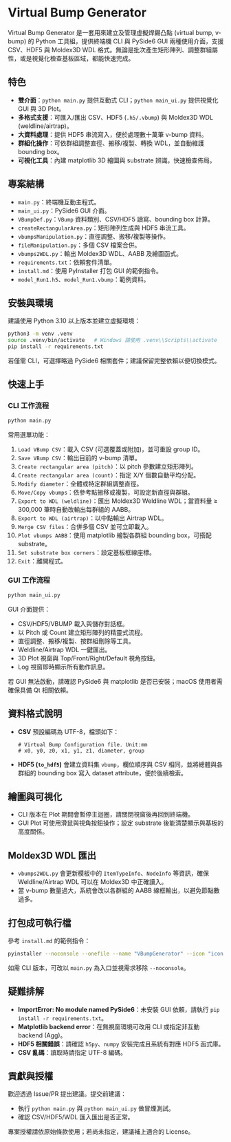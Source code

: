 # Virtual Bump Generator

Virtual Bump Generator 是一套用來建立及管理虛擬焊錫凸點 (virtual bump, v-bump) 的 Python 工具組，提供終端機 CLI 與 PySide6 GUI 兩種使用介面，支援 CSV、HDF5 與 Moldex3D WDL 格式。無論是批次產生矩形陣列、調整群組屬性，或是視覺化檢查基板區域，都能快速完成。

## 特色
- **雙介面**：`python main.py` 提供互動式 CLI；`python main_ui.py` 提供視覺化 GUI 與 3D Plot。
- **多格式支援**：可匯入/匯出 CSV、HDF5 (`.h5/.vbump`) 與 Moldex3D WDL (weldline/airtrap)。
- **大資料處理**：提供 HDF5 串流寫入，便於處理數十萬筆 v-bump 資料。
- **群組化操作**：可依群組調整直徑、搬移/複製、轉換 WDL，並自動維護 bounding box。
- **可視化工具**：內建 matplotlib 3D 繪圖與 substrate 辨識，快速檢查佈局。

## 專案結構
- `main.py`：終端機互動主程式。
- `main_ui.py`：PySide6 GUI 介面。
- `VBumpDef.py`：`VBump` 資料類別、CSV/HDF5 讀寫、bounding box 計算。
- `createRectangularArea.py`：矩形陣列生成與 HDF5 串流工具。
- `vbumpsManipulation.py`：直徑調整、搬移/複製等操作。
- `fileManipulation.py`：多個 CSV 檔案合併。
- `vbumps2WDL.py`：輸出 Moldex3D WDL、AABB 及繪圖函式。
- `requirements.txt`：依賴套件清單。
- `install.md`：使用 PyInstaller 打包 GUI 的範例指令。
- `model_Run1.h5`、`model_Run1.vbump`：範例資料。

## 安裝與環境
建議使用 Python 3.10 以上版本並建立虛擬環境：
```bash
python3 -m venv .venv
source .venv/bin/activate   # Windows 請使用 .venv\\Scripts\\activate
pip install -r requirements.txt
```
若僅需 CLI，可選擇略過 PySide6 相關套件；建議保留完整依賴以便切換模式。

## 快速上手

### CLI 工作流程
```bash
python main.py
```
常用選單功能：
1. `Load VBump CSV`：載入 CSV (可選覆蓋或附加)，並可重設 group ID。
2. `Save VBump CSV`：輸出目前的 v-bump 清單。
3. `Create rectangular area (pitch)`：以 pitch 參數建立矩形陣列。
4. `Create rectangular area (count)`：指定 X/Y 個數自動平均分配。
5. `Modify diameter`：全體或特定群組調整直徑。
6. `Move/Copy vbumps`：依參考點搬移或複製，可設定新直徑與群組。
7. `Export to WDL (weldline)`：匯出 Moldex3D Weldline WDL；當資料量 ≥ 300,000 筆時自動改輸出每群組的 AABB。
8. `Export to WDL (airtrap)`：以中點輸出 Airtrap WDL。
9. `Merge CSV files`：合併多個 CSV 並可立即載入。
10. `Plot vbumps AABB`：使用 matplotlib 繪製各群組 bounding box，可搭配 substrate。
11. `Set substrate box corners`：設定基板框線座標。
0. `Exit`：離開程式。

### GUI 工作流程
```bash
python main_ui.py
```
GUI 介面提供：
- CSV/HDF5/VBUMP 載入與儲存對話框。
- 以 Pitch 或 Count 建立矩形陣列的精靈式流程。
- 直徑調整、搬移/複製、按群組刪除等工具。
- Weldline/Airtrap WDL 一鍵匯出。
- 3D Plot 視窗與 Top/Front/Right/Default 視角按鈕。
- Log 視窗即時顯示所有動作訊息。

若 GUI 無法啟動，請確認 PySide6 與 matplotlib 是否已安裝；macOS 使用者需確保具備 Qt 相關依賴。

## 資料格式說明
- **CSV** 預設編碼為 UTF-8，檔頭如下：
  ```
  # Virtual Bump Configuration file. Unit:mm
  # x0, y0, z0, x1, y1, z1, diameter, group
  ```
- **HDF5 (`to_hdf5`)** 會建立資料集 `vbump`，欄位順序與 CSV 相同，並將總體與各群組的 bounding box 寫入 dataset attribute，便於後續檢索。

## 繪圖與可視化
- CLI 版本在 Plot 期間會暫停主迴圈，請關閉視窗後再回到終端機。
- GUI Plot 可使用滑鼠與視角按鈕操作；設定 substrate 後能清楚顯示與基板的高度關係。

## Moldex3D WDL 匯出
- `vbumps2WDL.py` 會更新模板中的 `ItemTypeInfo`、`NodeInfo` 等資訊，確保 Weldline/Airtrap WDL 可以在 Moldex3D 中正確讀入。
- 當 v-bump 數量過大，系統會改以各群組的 AABB 線框輸出，以避免節點數過多。

## 打包成可執行檔
參考 `install.md` 的範例指令：
```bash
pyinstaller --noconsole --onefile --name "VBumpGenerator" --icon "icon.ico" main_ui.py
```
如需 CLI 版本，可改以 `main.py` 為入口並視需求移除 `--noconsole`。

## 疑難排解
- **ImportError: No module named PySide6**：未安裝 GUI 依賴，請執行 `pip install -r requirements.txt`。
- **Matplotlib backend error**：在無視窗環境可改用 CLI 或指定非互動 backend (Agg)。
- **HDF5 相關錯誤**：請確認 `h5py`、`numpy` 安裝完成且系統有對應 HDF5 函式庫。
- **CSV 亂碼**：讀取時請指定 UTF-8 編碼。

## 貢獻與授權
歡迎透過 Issue/PR 提出建議。提交前建議：
- 執行 `python main.py` 與 `python main_ui.py` 做冒煙測試。
- 確認 CSV/HDF5/WDL 匯入匯出是否正常。

專案授權請依原始條款使用；若尚未指定，建議補上適合的 License。
